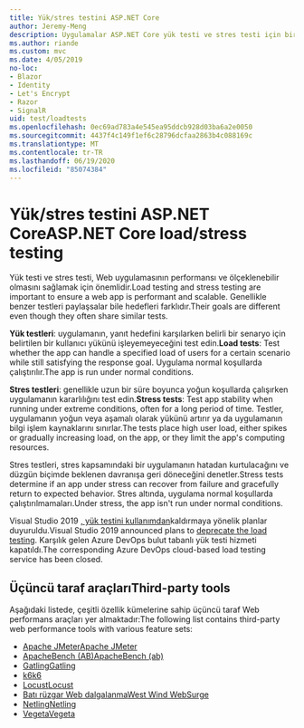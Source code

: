```yaml
---
title: Yük/stres testini ASP.NET Core
author: Jeremy-Meng
description: Uygulamalar ASP.NET Core yük testi ve stres testi için birkaç önemli araç ve yaklaşım hakkında bilgi edinin.
ms.author: riande
ms.custom: mvc
ms.date: 4/05/2019
no-loc:
- Blazor
- Identity
- Let's Encrypt
- Razor
- SignalR
uid: test/loadtests
ms.openlocfilehash: 0ec69ad783a4e545ea95ddcb928d03ba6a2e0050
ms.sourcegitcommit: 4437f4c149f1ef6c28796dcfaa2863b4c088169c
ms.translationtype: MT
ms.contentlocale: tr-TR
ms.lasthandoff: 06/19/2020
ms.locfileid: "85074384"
---
```

# <a name="aspnet-core-loadstress-testing"></a><span data-ttu-id="cee35-103">Yük/stres testini ASP.NET Core</span><span class="sxs-lookup"><span data-stu-id="cee35-103">ASP.NET Core load/stress testing</span></span>

<span data-ttu-id="cee35-104">Yük testi ve stres testi, Web uygulamasının performansı ve ölçeklenebilir olmasını sağlamak için önemlidir.</span><span class="sxs-lookup"><span data-stu-id="cee35-104">Load testing and stress testing are important to ensure a web app is performant and scalable.</span></span> <span data-ttu-id="cee35-105">Genellikle benzer testleri paylaşsalar bile hedefleri farklıdır.</span><span class="sxs-lookup"><span data-stu-id="cee35-105">Their goals are different even though they often share similar tests.</span></span>

<span data-ttu-id="cee35-106">**Yük testleri**: uygulamanın, yanıt hedefini karşılarken belirli bir senaryo için belirtilen bir kullanıcı yükünü işleyemeyeceğini test edin.</span><span class="sxs-lookup"><span data-stu-id="cee35-106">**Load tests**: Test whether the app can handle a specified load of users for a certain scenario while still satisfying the response goal.</span></span> <span data-ttu-id="cee35-107">Uygulama normal koşullarda çalıştırılır.</span><span class="sxs-lookup"><span data-stu-id="cee35-107">The app is run under normal conditions.</span></span>

<span data-ttu-id="cee35-108">**Stres testleri**: genellikle uzun bir süre boyunca yoğun koşullarda çalışırken uygulamanın kararlılığını test edin.</span><span class="sxs-lookup"><span data-stu-id="cee35-108">**Stress tests**: Test app stability when running under extreme conditions, often for a long period of time.</span></span> <span data-ttu-id="cee35-109">Testler, uygulamanın yoğun veya aşamalı olarak yükünü artırır ya da uygulamanın bilgi işlem kaynaklarını sınırlar.</span><span class="sxs-lookup"><span data-stu-id="cee35-109">The tests place high user load, either spikes or gradually increasing load, on the app, or they limit the app's computing resources.</span></span>

<span data-ttu-id="cee35-110">Stres testleri, stres kapsamındaki bir uygulamanın hatadan kurtulacağını ve düzgün biçimde beklenen davranışa geri döneceğini denetler.</span><span class="sxs-lookup"><span data-stu-id="cee35-110">Stress tests determine if an app under stress can recover from failure and gracefully return to expected behavior.</span></span> <span data-ttu-id="cee35-111">Stres altında, uygulama normal koşullarda çalıştırılmamaları.</span><span class="sxs-lookup"><span data-stu-id="cee35-111">Under stress, the app isn't run under normal conditions.</span></span>

<span data-ttu-id="cee35-112">Visual Studio 2019 [, yük testini kullanımdan](https://devblogs.microsoft.com/devops/cloud-based-load-testing-service-eol/)kaldırmaya yönelik planlar duyuruldu.</span><span class="sxs-lookup"><span data-stu-id="cee35-112">Visual Studio 2019 announced plans to [deprecate the load testing](https://devblogs.microsoft.com/devops/cloud-based-load-testing-service-eol/).</span></span> <span data-ttu-id="cee35-113">Karşılık gelen Azure DevOps bulut tabanlı yük testi hizmeti kapatıldı.</span><span class="sxs-lookup"><span data-stu-id="cee35-113">The corresponding Azure DevOps cloud-based load testing service has been closed.</span></span>

## <a name="third-party-tools"></a><span data-ttu-id="cee35-114">Üçüncü taraf araçları</span><span class="sxs-lookup"><span data-stu-id="cee35-114">Third-party tools</span></span>

<span data-ttu-id="cee35-115">Aşağıdaki listede, çeşitli özellik kümelerine sahip üçüncü taraf Web performans araçları yer almaktadır:</span><span class="sxs-lookup"><span data-stu-id="cee35-115">The following list contains third-party web performance tools with various feature sets:</span></span>

* [<span data-ttu-id="cee35-116">Apache JMeter</span><span class="sxs-lookup"><span data-stu-id="cee35-116">Apache JMeter</span></span>](https://jmeter.apache.org/)
* [<span data-ttu-id="cee35-117">ApacheBench (AB)</span><span class="sxs-lookup"><span data-stu-id="cee35-117">ApacheBench (ab)</span></span>](https://httpd.apache.org/docs/2.4/programs/ab.html)
* [<span data-ttu-id="cee35-118">Gatling</span><span class="sxs-lookup"><span data-stu-id="cee35-118">Gatling</span></span>](https://gatling.io/)
* [<span data-ttu-id="cee35-119">k6</span><span class="sxs-lookup"><span data-stu-id="cee35-119">k6</span></span>](https://k6.io)
* [<span data-ttu-id="cee35-120">Locust</span><span class="sxs-lookup"><span data-stu-id="cee35-120">Locust</span></span>](https://locust.io/)
* [<span data-ttu-id="cee35-121">Batı rüzgar Web dalgalanma</span><span class="sxs-lookup"><span data-stu-id="cee35-121">West Wind WebSurge</span></span>](https://websurge.west-wind.com/)
* [<span data-ttu-id="cee35-122">Netling</span><span class="sxs-lookup"><span data-stu-id="cee35-122">Netling</span></span>](https://github.com/hallatore/Netling)
* [<span data-ttu-id="cee35-123">Vegeta</span><span class="sxs-lookup"><span data-stu-id="cee35-123">Vegeta</span></span>](https://github.com/tsenart/vegeta)